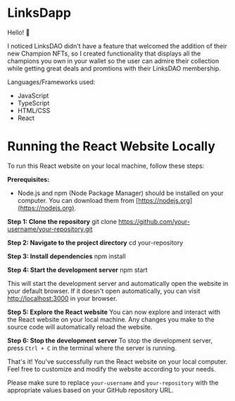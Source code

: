 # LinksDapp

Hello! 👋

I noticed LinksDAO didn't have a feature that welcomed the addition of their new Champion NFTs, so I created functionality that displays all the champions you own in your wallet so the user can admire their collection while getting great deals and promtions with their LinksDAO membership.

Languages/Frameworks used:
- JavaScript
- TypeScript
- HTML/CSS
- React

# Running the React Website Locally

To run this React website on your local machine, follow these steps:

**Prerequisites:**
- Node.js and npm (Node Package Manager) should be installed on your computer. You can download them from [https://nodejs.org](https://nodejs.org).

**Step 1: Clone the repository**
git clone https://github.com/your-username/your-repository.git

**Step 2: Navigate to the project directory**
cd your-repository


**Step 3: Install dependencies**
npm install

**Step 4: Start the development server**
npm start

This will start the development server and automatically open the website in your default browser. If it doesn't open automatically, you can visit [http://localhost:3000](http://localhost:3000) in your browser.

**Step 5: Explore the React website**
You can now explore and interact with the React website on your local machine. Any changes you make to the source code will automatically reload the website.

**Step 6: Stop the development server**
To stop the development server, press `Ctrl + C` in the terminal where the server is running.

That's it! You've successfully run the React website on your local computer. Feel free to customize and modify the website according to your needs.

Please make sure to replace `your-username` and `your-repository` with the appropriate values based on your GitHub repository URL.
